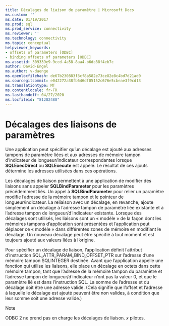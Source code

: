```yaml
---
title: Décalages de liaison de paramètre | Microsoft Docs
ms.custom: ''
ms.date: 01/19/2017
ms.prod: sql
ms.prod_service: connectivity
ms.reviewer: ''
ms.technology: connectivity
ms.topic: conceptual
helpviewer_keywords:
- offsets of parameters [ODBC]
- binding offsets of parameters [ODBC]
ms.assetid: 309339e9-9ccd-4a58-8aa4-b6dc88f4eb7c
author: David-Engel
ms.author: v-daenge
ms.openlocfilehash: de67b230883f3cf8a582e73ce82e8c4bd7d21ad0
ms.sourcegitcommit: e042272a38fb646df05152c676e5cbeae3f9cd13
ms.translationtype: MT
ms.contentlocale: fr-FR
ms.lasthandoff: 04/27/2020
ms.locfileid: "81282488"
---
```

# <a name="parameter-binding-offsets"></a>Décalages des liaisons de paramètres
Une application peut spécifier qu’un décalage est ajouté aux adresses tampons de paramètre liées et aux adresses de mémoire tampon d’indicateur de longueur/indicateur correspondantes lorsque **SQLExecDirect** ou **SQLExecute** est appelé. Le résultat de ces ajouts détermine les adresses utilisées dans ces opérations.  
  
 Les décalages de liaison permettent à une application de modifier des liaisons sans appeler **SQLBindParameter** pour les paramètres précédemment liés. Un appel à **SQLBindParameter** pour relier un paramètre modifie l’adresse de la mémoire tampon et le pointeur de longueur/indicateur. La reliaison avec un décalage, en revanche, ajoute simplement un décalage à l’adresse tampon de paramètre liée existante et à l’adresse tampon de longueur/d’indicateur existante. Lorsque des décalages sont utilisés, les liaisons sont un « modèle » de la façon dont les mémoires tampons d’application sont présentées et l’application peut déplacer ce « modèle » dans différentes zones de mémoire en modifiant le décalage. Un nouveau décalage peut être spécifié à tout moment et est toujours ajouté aux valeurs liées à l’origine.  
  
 Pour spécifier un décalage de liaison, l’application définit l’attribut d’instruction SQL_ATTR_PARAM_BIND_OFFSET_PTR sur l’adresse d’une mémoire tampon SQLINTEGER destinée. Avant que l’application appelle une fonction qui utilise les liaisons, elle place un décalage en octets dans cette mémoire tampon, tant que l’adresse de la mémoire tampon du paramètre et l’adresse tampon de longueur/d’indicateur n’ont pas la valeur 0, et que le paramètre lié est dans l’instruction SQL. La somme de l’adresse et du décalage doit être une adresse valide. (Cela signifie que l’offset et l’adresse à laquelle le décalage est ajouté peuvent être non valides, à condition que leur somme soit une adresse valide.)  
  
> [!NOTE]  
>  ODBC 2 ne prend pas en charge les décalages de liaison. *x* pilotes.
